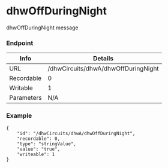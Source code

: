 # dhwOffDuringNight

dhwOffDuringNight message


### Endpoint

| Info  | Details |
| ------------- | ------------- |
| URL   | /dhwCircuits/dhwA/dhwOffDuringNight   |
| Recordable   | 0   |
| Writable   | 1   |
| Parameters  | N/A  |

### Example
```
{
    "id": "/dhwCircuits/dhwA/dhwOffDuringNight",
    "recordable": 0,
    "type": "stringValue",
    "value": "true",
    "writeable": 1
}
```
